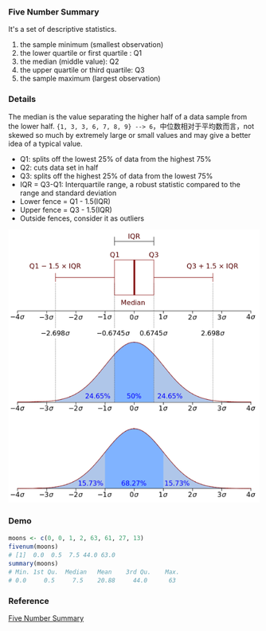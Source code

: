 ### Five Number Summary

It's a set of descriptive statistics.

1. the sample minimum (smallest observation)
2. the lower quartile or first quartile : Q1
3. the median (middle value): Q2
4. the upper quartile or third quartile: Q3
5. the sample maximum (largest observation)


### Details

The median is the value separating the higher half of a data sample from the lower half. `{1, 3, 3, 6, 7, 8, 9} --> 6`，中位数相对于平均数而言，not skewed so much by extremely large or small values and may give a better idea of a typical value.  

- Q1: splits off the lowest 25% of data from the highest 75%
- Q2: cuts data set in half
- Q3: splits off the highest 25% of data from the lowest 75%
- IQR = Q3-Q1: Interquartile range, a robust statistic compared to the range and standard deviation
- Lower fence = Q1 - 1.5(IQR)
- Upper fence = Q3 - 1.5(IQR)
- Outside fences, consider it as outliers

![](./img/boxplot-with-normal-distribution.png)

### Demo

```r
moons <- c(0, 0, 1, 2, 63, 61, 27, 13)
fivenum(moons)
# [1]  0.0  0.5  7.5 44.0 63.0
summary(moons)
# Min. 1st Qu.  Median   Mean    3rd Qu.    Max. 
# 0.0     0.5     7.5    20.88     44.0      63 
```

### Reference

[Five Number Summary](https://en.wikipedia.org/wiki/Five-number_summary)
